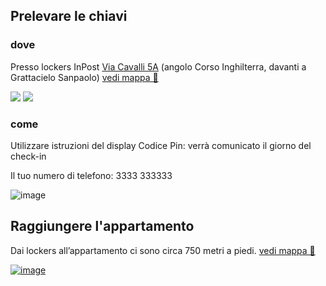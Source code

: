 ## Prelevare le chiavi
### dove
Presso lockers InPost 
[Via Cavalli 5A](https://goo.gl/maps/Kx6Xvd33TvBxjkmx7)
(angolo Corso Inghilterra, davanti a Grattacielo Sanpaolo) [vedi mappa 🔗](https://goo.gl/maps/Kx6Xvd33TvBxjkmx7)

[![](https://user-images.githubusercontent.com/3280300/69881279-9f41eb00-1320-11ea-8dfe-63b9b835f0c9.png)](https://goo.gl/maps/Kx6Xvd33TvBxjkmx7)
[![](https://user-images.githubusercontent.com/3280300/69876561-04431400-1314-11ea-9526-9b215a77b8b2.png)](https://goo.gl/maps/Kx6Xvd33TvBxjkmx7)

### come
Utilizzare istruzioni del display
Codice Pin: verrà comunicato il giorno del check-in 

Il tuo numero di telefono: 3333 333333




![image](https://user-images.githubusercontent.com/3280300/69881436-298a4f00-1321-11ea-82c5-d493b830de54.png)


## Raggiungere l'appartamento
Dai lockers all’appartamento ci sono circa 750 metri a piedi. [vedi mappa 🔗](https://maps.app.goo.gl/ZSp5a5H81cP9yqfm8)

[![image](https://user-images.githubusercontent.com/3280300/69880503-2b9ede80-131e-11ea-95d0-cb6ed9889964.png)](https://maps.app.goo.gl/ZSp5a5H81cP9yqfm8)
